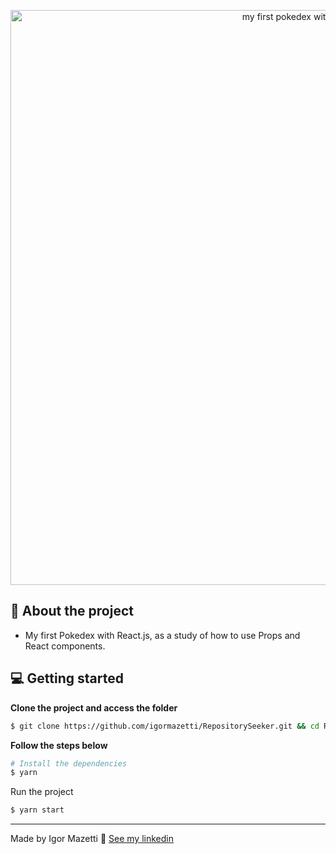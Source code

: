 <p align="center">
  <img alt="my first pokedex with react.js" src=".unknown.png" width="920" heigth="518" />

</p>

## 🚀 About the project

- My first Pokedex with React.js, as a study of how to use Props and React components.

## 💻 Getting started

**Clone the project and access the folder**

```bash
$ git clone https://github.com/igormazetti/RepositorySeeker.git && cd RepositorySeeker
```

**Follow the steps below**

```bash
# Install the dependencies
$ yarn
```

Run the project

```bash
$ yarn start
```

---

Made by Igor Mazetti 👋 [See my linkedin](https://www.linkedin.com/in/igor-mazetti-de-azevedo-147679ba/)
